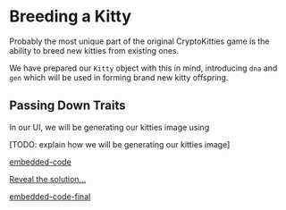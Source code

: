 Breeding a Kitty
===

Probably the most unique part of the original CryptoKitties game is the ability to breed new kitties from existing ones.

We have prepared our `Kitty` object with this in mind, introducing `dna` and `gen` which will be used in forming brand new kitty offspring.

## Passing Down Traits

In our UI, we will be generating our kitties image using

[TODO: explain how we will be generating our kitties image]

[embedded-code](./assets/3.4-template.rs ':include :type=code embed-template')

<a href="javascript:toggleHint()" id="hint_link">Reveal the solution...</a>

[embedded-code-final](./assets/3.4-finished-code.rs ':include :type=code embed-final')